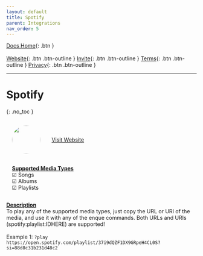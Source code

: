 ```yaml
---
layout: default
title: Spotify
parent: Integrations
nav_order: 5
---
```


<span class="fs-5">[Docs Home](https://docs.pulseproject.io){: .btn }</span><br><br>
<span class="fs-4">[Website](https://pulseproject.io){: .btn .btn-outline }</span>
<span class="fs-4">[Invite](https://pulseproject.io/invite){: .btn .btn-outline }</span>
<span class="fs-4">[Terms](https://pulseproject.io/terms){: .btn .btn-outline }</span>
<span class="fs-4">[Privacy](https://pulseproject.io/privacy){: .btn .btn-outline }</span>

---

# Spotify
{: .no_toc }

<div style="display: inline-flex;align-items: center;justify-content: center;">
  <div style="margin: 15px;">
    <img class="sourceimage" src="https://cdn2.iconfinder.com/data/icons/social-icons-33/128/Spotify-256.png" alt="" style="width:75px;height:75px;border: none;border-radius: 75px;margin: auto;">
  </div>
  <div style="margin: 15px;">
    <a target="_blank" href="https://www.spotify.com">Visit Website</a>
  </div>
</div>
<br>
<div style="display: inline-flex;">
  <div style="margin: 15px;">
    <u><b>Supported Media Types</b></u>
    <br>☑ Songs
    <br>☑ Albums
    <br>☑ Playlists
  </div>
</div>

<u><b>Description</b></u>
<br>To play any of the supported media types, just copy the URL or URI of the media, and use it with any of the enque commands. Both URLs and URIs (spotify:playlist:IDHERE) are supported!
<br>
<br>Example 1: `?play https://open.spotify.com/playlist/37i9dQZF1DX9GRpeH4CL0S?si=88d8c31b231d48c2`
